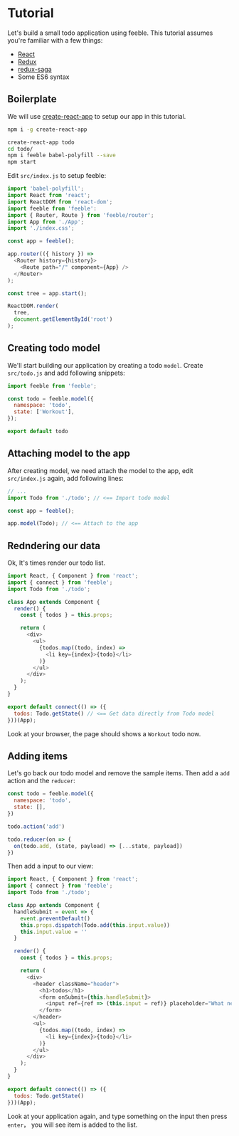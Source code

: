 # Tutorial

Let's build a small todo application using feeble. This tutorial assumes you're familiar with a few things:

* [React](https://facebook.github.io/react)
* [Redux](http://redux.js.org)
* [redux-saga](http://yelouafi.github.io/redux-saga)
* Some ES6 syntax

## Boilerplate

We will use [create-react-app](https://github.com/facebookincubator/create-react-app) to setup our app in this tutorial.

```bash
npm i -g create-react-app

create-react-app todo
cd todo/
npm i feeble babel-polyfill --save
npm start
```

Edit `src/index.js` to setup feeble:

```javascript
import 'babel-polyfill';
import React from 'react';
import ReactDOM from 'react-dom';
import feeble from 'feeble':
import { Router, Route } from 'feeble/router';
import App from './App';
import './index.css';

const app = feeble();

app.router(({ history }) =>
  <Router history={history}>
    <Route path="/" component={App} />
  </Router>
);

const tree = app.start();

ReactDOM.render(
  tree,
  document.getElementById('root')
);
```

## Creating todo model

We'll start building our application by creating a todo `model`. Create `src/todo.js` and add following snippets:

```javascript
import feeble from 'feeble';

const todo = feeble.model({
  namespace: 'todo',
  state: ['Workout'],
});

export default todo
```

## Attaching model to the app

After creating model, we need attach the model to the app, edit `src/index.js` again, add following lines:

```javascript
// ...
import Todo from './todo'; // <== Import todo model

const app = feeble();

app.model(Todo); // <== Attach to the app
```

## Redndering our data

Ok, It's times render our todo list.

```javascript
import React, { Component } from 'react';
import { connect } from 'feeble';
import Todo from './todo';

class App extends Component {
  render() {
    const { todos } = this.props;

    return (
      <div>
        <ul>
          {todos.map((todo, index) =>
            <li key={index}>{todo}</li>
          )}
        </ul>
      </div>
    );
  }
}

export default connect(() => ({
  todos: Todo.getState() // <== Get data directly from Todo model
}))(App);
```

Look at your browser, the page should shows a `Workout` todo now.

## Adding items

Let's go back our todo model and remove the sample items. Then add a `add` action and the `reducer`:

```javascript
const todo = feeble.model({
  namespace: 'todo',
  state: [],
})

todo.action('add')

todo.reducer(on => {
  on(todo.add, (state, payload) => [...state, payload])
})
```

Then add a input to our view:

```javascript
import React, { Component } from 'react';
import { connect } from 'feeble';
import Todo from './todo';

class App extends Component {
  handleSubmit = event => {
    event.preventDefault()
    this.props.dispatch(Todo.add(this.input.value))
    this.input.value = ''
  }

  render() {
    const { todos } = this.props;

    return (
      <div>
        <header className="header">
          <h1>todos</h1>
          <form onSubmit={this.handleSubmit}>
            <input ref={ref => (this.input = ref)} placeholder="What needs to be done?" />
          </form>
        </header>
        <ul>
          {todos.map((todo, index) =>
            <li key={index}>{todo}</li>
          )}
        </ul>
      </div>
    );
  }
}

export default connect(() => ({
  todos: Todo.getState()
}))(App);
```

Look at your application again, and type something on the input then press `enter`， you will see item is added to the list.
